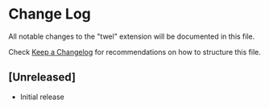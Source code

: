 # Change Log

All notable changes to the "twel" extension will be documented in this file.

Check [Keep a Changelog](http://keepachangelog.com/) for recommendations on how to structure this file.

## [Unreleased]

- Initial release